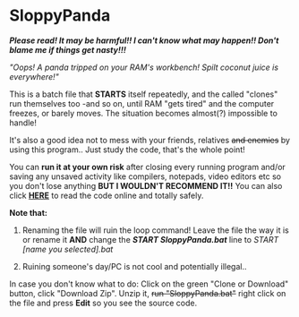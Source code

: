 # SloppyPanda
***Please read! It may be harmful!! I can't know what may happen!! Don't blame me if things get nasty!!!***

*"Oops! A panda tripped on your RAM's workbench! Spilt coconut juice is everywhere!"*

This is a batch file that **STARTS** itself repeatedly, and the called "clones" run themselves too -and so on, until RAM "gets tired" and the computer freezes, or barely moves. The situation becomes almost(?) impossible to handle!

It's also a good idea not to mess with your friends, relatives ~~and enemies~~ by using this program.. Just study the code, that's the whole point!

You can **run it at your own risk** after closing every running program and/or saving any unsaved activity like compilers, notepads, video editors etc so you don't lose anything **BUT I WOULDN'T RECOMMEND IT!!** You can also click [**HERE**](https://github.com/creatorpanda/SloppyPanda/blob/master/SloppyPanda.bat) to read the code online and totally safely.

**Note that:**

1) Renaming the file will ruin the loop command! Leave the file the way it is or rename it **AND** change the 
***START SloppyPanda.bat*** line to 
*START [name you selected].bat*

2) Ruining someone's day/PC is not cool and potentially illegal..

In case you don't know what to do: Click on the green "Clone or Download" button, click "Download Zip". Unzip it, ~~run "SloppyPanda.bat"~~  right click on the file and press **Edit** so you see the source code.
